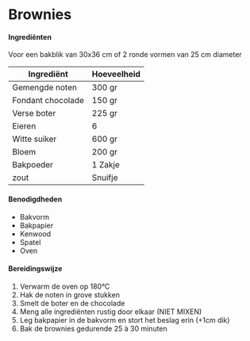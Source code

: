 # Brownies

#### Ingrediënten

Voor een bakblik van 30x36 cm of 2 ronde vormen van 25 cm diameter

| Ingrediënt        | Hoeveelheid |
| ----------------- | ----------- |
| Gemengde noten    | 300 gr      |
| Fondant chocolade | 150 gr      |
| Verse boter       | 225 gr      |
| Eieren            | 6           |
| Witte suiker      | 600 gr      |
| Bloem             | 200 gr      |
| Bakpoeder         | 1 Zakje     |
| zout              | Snuifje     |

#### Benodigdheden

- Bakvorm
- Bakpapier
- Kenwood
- Spatel
- Oven

#### Bereidingswijze

1. Verwarm de oven op 180°C
2. Hak de noten in grove stukken
3. Smelt de boter en de chocolade
4. Meng alle ingrediënten rustig door elkaar (NIET MIXEN)
5. Leg bakpapier in de bakvorm en stort het beslag erin (+1cm dik)
6. Bak de brownies gedurende 25 à 30 minuten
